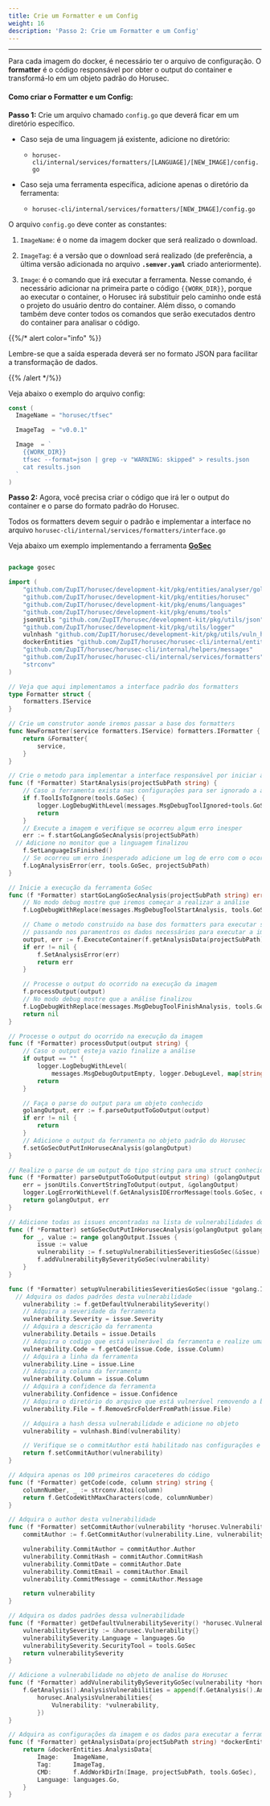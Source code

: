 ```yaml
---
title: Crie um Formatter e um Config
weight: 16
description: 'Passo 2: Crie um Formatter e um Config'
---
```


---

Para cada imagem do docker, é necessário ter o arquivo de configuração. O **formatter** é o código responsável por obter o output do container e transformá-lo em um objeto padrão do Horusec.

#### Como criar o Formatter e um Config: 

**Passo 1:** Crie um arquivo chamado `config.go` que deverá ficar em um diretório específico.

* Caso seja de uma linguagem já existente, adicione no diretório:
  * `horusec-cli/internal/services/formatters/[LANGUAGE]/[NEW_IMAGE]/config.go`

* Caso seja uma ferramenta específica, adicione apenas o diretório da ferramenta:
  * `horusec-cli/internal/services/formatters/[NEW_IMAGE]/config.go`

O arquivo `config.go` deve conter as constantes:

1. `ImageName`:  é o nome da imagem docker que será realizado o download.

2. `ImageTag`: é a versão que o download será realizado \(de preferência, a última versão adicionada no arquivo **`.semver.yaml`** criado anteriormente\).

3.  `Image`: é o comando que irá executar a ferramenta. Nesse comando, é necessário adicionar na primeira parte o código `{{WORK_DIR}}`, porque ao executar o container, o Horusec irá substituir pelo caminho onde está o projeto do usuário dentro do container. 
Além disso, o comando também deve conter todos os comandos que serão executados dentro do container para analisar o código.

{{%/* alert color="info" %}}

Lembre-se que a saída esperada deverá ser no formato JSON para facilitar a transformação de dados. 
 
{{% /alert */%}}

Veja abaixo o exemplo do arquivo config: 

```go
const (
  ImageName = "horusec/tfsec"

  ImageTag  = "v0.0.1"

  Image  = `
    {{WORK_DIR}}
    tfsec --format=json | grep -v "WARNING: skipped" > results.json
    cat results.json
  `
)
```

**Passo 2:** Agora, você precisa criar o código que irá ler o output do container e o parse do formato padrão do Horusec. 

Todos os formatters devem seguir o padrão e implementar a interface no arquivo `horusec-cli/internal/services/formatters/interface.go` 

Veja abaixo um exemplo implementando a ferramenta [**GoSec**](https://github.com/securego/gosec)

```go

package gosec

import (
	"github.com/ZupIT/horusec/development-kit/pkg/entities/analyser/golang"
	"github.com/ZupIT/horusec/development-kit/pkg/entities/horusec"
	"github.com/ZupIT/horusec/development-kit/pkg/enums/languages"
	"github.com/ZupIT/horusec/development-kit/pkg/enums/tools"
	jsonUtils "github.com/ZupIT/horusec/development-kit/pkg/utils/json"
	"github.com/ZupIT/horusec/development-kit/pkg/utils/logger"
	vulnhash "github.com/ZupIT/horusec/development-kit/pkg/utils/vuln_hash"
	dockerEntities "github.com/ZupIT/horusec/horusec-cli/internal/entities/docker"
	"github.com/ZupIT/horusec/horusec-cli/internal/helpers/messages"
	"github.com/ZupIT/horusec/horusec-cli/internal/services/formatters"
	"strconv"
)

// Veja que aqui implementamos a interface padrão dos formatters
type Formatter struct {
	formatters.IService
}

// Crie um construtor aonde iremos passar a base dos formatters
func NewFormatter(service formatters.IService) formatters.IFormatter {
	return &Formatter{
		service,
	}
}

// Crie o metodo para implementar a interface responsável por iniciar a análise
func (f *Formatter) StartAnalysis(projectSubPath string) {
	// Caso a ferramenta exista nas configurações para ser ignorado a análise deverá terminar.
	if f.ToolIsToIgnore(tools.GoSec) {
		logger.LogDebugWithLevel(messages.MsgDebugToolIgnored+tools.GoSec.ToString(), logger.DebugLevel)
		return
	}
	// Execute a imagem e verifique se ocorreu algum erro inesper
	err := f.startGoLangGoSecAnalysis(projectSubPath)
  // Adicione no monitor que a linguagem finalizou
	f.SetLanguageIsFinished()
	// Se ocorreu um erro inesperado adicione um log de erro com o ocorrido
	f.LogAnalysisError(err, tools.GoSec, projectSubPath)
}

// Inicie a execução da ferramenta GoSec
func (f *Formatter) startGoLangGoSecAnalysis(projectSubPath string) error {
	// No modo debug mostre que iremos começar a realizar a análise
	f.LogDebugWithReplace(messages.MsgDebugToolStartAnalysis, tools.GoSec)

	// Chame o metodo construido na base dos formatters para executar sua ferramenta
	// passando nos paramentros os dados necessários para executar a imagem
	output, err := f.ExecuteContainer(f.getAnalysisData(projectSubPath))
	if err != nil {
		f.SetAnalysisError(err)
		return err
	}

	// Processe o output do ocorrido na execução da imagem
	f.processOutput(output)
	// No modo debug mostre que a análise finalizou
	f.LogDebugWithReplace(messages.MsgDebugToolFinishAnalysis, tools.GoSec)
	return nil
}

// Processe o output do ocorrido na execução da imagem
func (f *Formatter) processOutput(output string) {
	// Caso o output esteja vazio finalize a análise
	if output == "" {
		logger.LogDebugWithLevel(
			messages.MsgDebugOutputEmpty, logger.DebugLevel, map[string]interface{}{"tool": tools.GoSec.ToString()})
		return
	}

	// Faça o parse do output para um objeto conhecido
	golangOutput, err := f.parseOutputToGoOutput(output)
	if err != nil {
		return
	}
	// Adicione o output da ferramenta no objeto padrão do Horusec
	f.setGoSecOutPutInHorusecAnalysis(golangOutput)
}

// Realize o parse de um output do tipo string para uma struct conhecida
func (f *Formatter) parseOutputToGoOutput(output string) (golangOutput golang.Output, err error) {
	err = jsonUtils.ConvertStringToOutput(output, &golangOutput)
	logger.LogErrorWithLevel(f.GetAnalysisIDErrorMessage(tools.GoSec, output), err, logger.ErrorLevel)
	return golangOutput, err
}

// Adicione todas as issues encontradas na lista de vulnerabilidades do Horusec
func (f *Formatter) setGoSecOutPutInHorusecAnalysis(golangOutput golang.Output) {
	for _, value := range golangOutput.Issues {
		issue := value
		vulnerability := f.setupVulnerabilitiesSeveritiesGoSec(&issue)
		f.addVulnerabilityBySeverityGoSec(vulnerability)
	}
}

func (f *Formatter) setupVulnerabilitiesSeveritiesGoSec(issue *golang.Issue) *horusec.Vulnerability {
  // Adquira os dados padrões desta vulnerabilidade
	vulnerability := f.getDefaultVulnerabilitySeverity()
	// Adquira a severidade da ferramenta
	vulnerability.Severity = issue.Severity
	// Adquira a descrição da ferramenta
	vulnerability.Details = issue.Details
	// Adquira o codigo que está vulnerável da ferramenta e realize uma verificação para adquirir apenas os 100 primeiros caracteres depois da coluna informada!
	vulnerability.Code = f.getCode(issue.Code, issue.Column)
	// Adquira a linha da ferramenta
	vulnerability.Line = issue.Line
	// Adquira a coluna da ferramenta
	vulnerability.Column = issue.Column
	// Adquira a confidence da ferramenta
	vulnerability.Confidence = issue.Confidence
	// Adquira o diretório do arquivo que está vulnerável removendo a base da ferramenta, este método esta na base dos formatters
	vulnerability.File = f.RemoveSrcFolderFromPath(issue.File)

	// Adquira a hash dessa vulnerabilidade e adicione no objeto
	vulnerability = vulnhash.Bind(vulnerability)

	// Verifique se o commitAuthor está habilitado nas configurações e adquira usando comando pré existente na base dos formatters
	return f.setCommitAuthor(vulnerability)
}

// Adquira apenas os 100 primeiros caraceteres do código
func (f *Formatter) getCode(code, column string) string {
	columnNumber, _ := strconv.Atoi(column)
	return f.GetCodeWithMaxCharacters(code, columnNumber)
}

// Adquira o author desta vulnerabilidade
func (f *Formatter) setCommitAuthor(vulnerability *horusec.Vulnerability) *horusec.Vulnerability {
	commitAuthor := f.GetCommitAuthor(vulnerability.Line, vulnerability.File)

	vulnerability.CommitAuthor = commitAuthor.Author
	vulnerability.CommitHash = commitAuthor.CommitHash
	vulnerability.CommitDate = commitAuthor.Date
	vulnerability.CommitEmail = commitAuthor.Email
	vulnerability.CommitMessage = commitAuthor.Message

	return vulnerability
}

// Adquira os dados padrões dessa vulnerabilidade
func (f *Formatter) getDefaultVulnerabilitySeverity() *horusec.Vulnerability {
	vulnerabilitySeverity := &horusec.Vulnerability{}
	vulnerabilitySeverity.Language = languages.Go
	vulnerabilitySeverity.SecurityTool = tools.GoSec
	return vulnerabilitySeverity
}

// Adicione a vulnerabilidade no objeto de analise do Horusec 
func (f *Formatter) addVulnerabilityBySeverityGoSec(vulnerability *horusec.Vulnerability) {
	f.GetAnalysis().AnalysisVulnerabilities = append(f.GetAnalysis().AnalysisVulnerabilities,
		horusec.AnalysisVulnerabilities{
			Vulnerability: *vulnerability,
		})
}

// Adquira as configurações da imagem e os dados para executar a ferramenta
func (f *Formatter) getAnalysisData(projectSubPath string) *dockerEntities.AnalysisData {
	return &dockerEntities.AnalysisData{
		Image:    ImageName,
		Tag:      ImageTag,
		CMD:      f.AddWorkDirIn(Image, projectSubPath, tools.GoSec),
		Language: languages.Go,
	}
}

```
